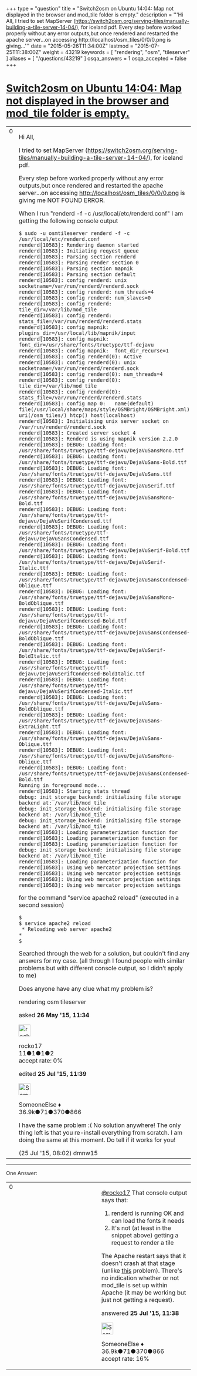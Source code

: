 +++
type = "question"
title = "Switch2osm on Ubuntu 14:04: Map not displayed in the browser and mod_tile folder is empty."
description = '''Hi All, I tried to set MapServer (https://switch2osm.org/serving-tiles/manually-building-a-tile-server-14-04/), for iceland pdf. Every step before worked properly without any error outputs,but once rendered and restarted the apache server...on accessing http://localhost/osm_tiles/0/0/0.png is giving...'''
date = "2015-05-26T11:34:00Z"
lastmod = "2015-07-25T11:38:00Z"
weight = 43219
keywords = [ "rendering", "osm", "tileserver" ]
aliases = [ "/questions/43219" ]
osqa_answers = 1
osqa_accepted = false
+++

<div class="headNormal">

# [Switch2osm on Ubuntu 14:04: Map not displayed in the browser and mod_tile folder is empty.](/questions/43219/switch2osm-on-ubuntu-1404-map-not-displayed-in-the-browser-and-mod_tile-folder-is-empty)

</div>

<div id="main-body">

<div id="askform">

<table id="question-table" style="width:100%;">
<colgroup>
<col style="width: 50%" />
<col style="width: 50%" />
</colgroup>
<tbody>
<tr>
<td style="width: 30px; vertical-align: top"><div class="vote-buttons">
<span id="post-43219-upvote" class="ajax-command post-vote up" rel="nofollow" title="I like this post (click again to cancel)"> </span>
<div id="post-43219-score" class="post-score" title="current number of votes">
0
</div>
<span id="post-43219-downvote" class="ajax-command post-vote down" rel="nofollow" title="I dont like this post (click again to cancel)"> </span> <span id="favorite-mark" class="ajax-command favorite-mark" rel="nofollow" title="mark/unmark this question as favorite (click again to cancel)"> </span>
<div id="favorite-count" class="favorite-count">
&#10;</div>
</div></td>
<td><div id="item-right">
<div class="question-body">
<p>Hi All,</p>
<p>I tried to set MapServer (<a href="https://switch2osm.org/serving-tiles/manually-building-a-tile-server-14-04/">https://switch2osm.org/serving-tiles/manually-building-a-tile-server-14-04/</a>), for iceland pdf.</p>
<p>Every step before worked properly without any error outputs,but once rendered and restarted the apache server...on accessing <a href="http://localhost/osm_tiles/0/0/0.png">http://localhost/osm_tiles/0/0/0.png</a> is giving me NOT FOUND ERROR.</p>
<p>When I run "renderd -f -c /usr/local/etc/renderd.conf" I am getting the following console output</p>
<pre><code>$ sudo -u osmtileserver renderd -f -c /usr/local/etc/renderd.conf
renderd[10583]: Rendering daemon started
renderd[10583]: Initiating reqyest_queue
renderd[10583]: Parsing section renderd
renderd[10583]: Parsing render section 0
renderd[10583]: Parsing section mapnik
renderd[10583]: Parsing section default
renderd[10583]: config renderd: unix socketname=/var/run/renderd/renderd.sock
renderd[10583]: config renderd: num_threads=4
renderd[10583]: config renderd: num_slaves=0
renderd[10583]: config renderd: tile_dir=/var/lib/mod_tile
renderd[10583]: config renderd: stats_file=/var/run/renderd/renderd.stats
renderd[10583]: config mapnik:  plugins_dir=/usr/local/lib/mapnik/input
renderd[10583]: config mapnik:  font_dir=/usr/share/fonts/truetype/ttf-dejavu
renderd[10583]: config mapnik:  font_dir_recurse=1
renderd[10583]: config renderd(0): Active
renderd[10583]: config renderd(0): unix socketname=/var/run/renderd/renderd.sock
renderd[10583]: config renderd(0): num_threads=4
renderd[10583]: config renderd(0): tile_dir=/var/lib/mod_tile
renderd[10583]: config renderd(0): stats_file=/var/run/renderd/renderd.stats
renderd[10583]: config map 0:   name(default) file(/usr/local/share/maps/style/OSMBright/OSMBright.xml) uri(/osm_tiles/) htcp() host(localhost)
renderd[10583]: Initialising unix server socket on /var/run/renderd/renderd.sock
renderd[10583]: Created server socket 4
renderd[10583]: Renderd is using mapnik version 2.2.0
renderd[10583]: DEBUG: Loading font: /usr/share/fonts/truetype/ttf-dejavu/DejaVuSansMono.ttf
renderd[10583]: DEBUG: Loading font: /usr/share/fonts/truetype/ttf-dejavu/DejaVuSans-Bold.ttf
renderd[10583]: DEBUG: Loading font: /usr/share/fonts/truetype/ttf-dejavu/DejaVuSans.ttf
renderd[10583]: DEBUG: Loading font: /usr/share/fonts/truetype/ttf-dejavu/DejaVuSerif.ttf
renderd[10583]: DEBUG: Loading font: /usr/share/fonts/truetype/ttf-dejavu/DejaVuSansMono-Bold.ttf
renderd[10583]: DEBUG: Loading font: /usr/share/fonts/truetype/ttf-dejavu/DejaVuSerifCondensed.ttf
renderd[10583]: DEBUG: Loading font: /usr/share/fonts/truetype/ttf-dejavu/DejaVuSansCondensed.ttf
renderd[10583]: DEBUG: Loading font: /usr/share/fonts/truetype/ttf-dejavu/DejaVuSerif-Bold.ttf
renderd[10583]: DEBUG: Loading font: /usr/share/fonts/truetype/ttf-dejavu/DejaVuSerif-Italic.ttf
renderd[10583]: DEBUG: Loading font: /usr/share/fonts/truetype/ttf-dejavu/DejaVuSansCondensed-Oblique.ttf
renderd[10583]: DEBUG: Loading font: /usr/share/fonts/truetype/ttf-dejavu/DejaVuSansMono-BoldOblique.ttf
renderd[10583]: DEBUG: Loading font: /usr/share/fonts/truetype/ttf-dejavu/DejaVuSerifCondensed-Bold.ttf
renderd[10583]: DEBUG: Loading font: /usr/share/fonts/truetype/ttf-dejavu/DejaVuSansCondensed-BoldOblique.ttf
renderd[10583]: DEBUG: Loading font: /usr/share/fonts/truetype/ttf-dejavu/DejaVuSerif-BoldItalic.ttf
renderd[10583]: DEBUG: Loading font: /usr/share/fonts/truetype/ttf-dejavu/DejaVuSerifCondensed-BoldItalic.ttf
renderd[10583]: DEBUG: Loading font: /usr/share/fonts/truetype/ttf-dejavu/DejaVuSerifCondensed-Italic.ttf
renderd[10583]: DEBUG: Loading font: /usr/share/fonts/truetype/ttf-dejavu/DejaVuSans-BoldOblique.ttf
renderd[10583]: DEBUG: Loading font: /usr/share/fonts/truetype/ttf-dejavu/DejaVuSans-ExtraLight.ttf
renderd[10583]: DEBUG: Loading font: /usr/share/fonts/truetype/ttf-dejavu/DejaVuSans-Oblique.ttf
renderd[10583]: DEBUG: Loading font: /usr/share/fonts/truetype/ttf-dejavu/DejaVuSansMono-Oblique.ttf
renderd[10583]: DEBUG: Loading font: /usr/share/fonts/truetype/ttf-dejavu/DejaVuSansCondensed-Bold.ttf
Running in foreground mode...
renderd[10583]: Starting stats thread
debug: init_storage_backend: initialising file storage backend at: /var/lib/mod_tile
debug: init_storage_backend: initialising file storage backend at: /var/lib/mod_tile
debug: init_storage_backend: initialising file storage backend at: /var/lib/mod_tile
renderd[10583]: Loading parameterization function for 
renderd[10583]: Loading parameterization function for 
renderd[10583]: Loading parameterization function for 
debug: init_storage_backend: initialising file storage backend at: /var/lib/mod_tile
renderd[10583]: Loading parameterization function for 
renderd[10583]: Using web mercator projection settings
renderd[10583]: Using web mercator projection settings
renderd[10583]: Using web mercator projection settings
renderd[10583]: Using web mercator projection settings</code></pre>
<p>for the command "service apache2 reload" (executed in a second session)</p>
<pre><code>$ 
$ service apache2 reload
 * Reloading web server apache2                                                  * 
$</code></pre>
<p>Searched through the web for a solution, but couldn't find any answers for my case. (all through I found people with similar problems but with different console output, so I didn’t apply to me)</p>
<p>Does anyone have any clue what my problem is?</p>
</div>
<div id="question-tags" class="tags-container tags">
<span class="post-tag tag-link-rendering" rel="tag" title="see questions tagged &#39;rendering&#39;">rendering</span> <span class="post-tag tag-link-osm" rel="tag" title="see questions tagged &#39;osm&#39;">osm</span> <span class="post-tag tag-link-tileserver" rel="tag" title="see questions tagged &#39;tileserver&#39;">tileserver</span>
</div>
<div id="question-controls" class="post-controls">
&#10;</div>
<div class="post-update-info-container">
<div class="post-update-info post-update-info-user">
<p>asked <strong>26 May '15, 11:34</strong></p>
<img src="https://secure.gravatar.com/avatar/b8ec7bd9fecea0e4f0242f46abec2722?s=32&amp;d=identicon&amp;r=g" class="gravatar" width="32" height="32" alt="rocko17&#39;s gravatar image" />
<p><span>rocko17</span><br />
<span class="score" title="11 reputation points">11</span><span title="1 badges"><span class="badge1">●</span><span class="badgecount">1</span></span><span title="1 badges"><span class="silver">●</span><span class="badgecount">1</span></span><span title="2 badges"><span class="bronze">●</span><span class="badgecount">2</span></span><br />
<span class="accept_rate" title="Rate of the user&#39;s accepted answers">accept rate:</span> <span title="rocko17 has no accepted answers">0%</span></p>
</div>
<div class="post-update-info post-update-info-edited">
<p><span> edited <strong>25 Jul '15, 11:39</strong> </span></p>
<img src="https://secure.gravatar.com/avatar/0bf1aa22f7f5e045b0eb8beb79fe7907?s=32&amp;d=identicon&amp;r=g" class="gravatar" width="32" height="32" alt="SomeoneElse&#39;s gravatar image" />
<p><span>SomeoneElse ♦</span><br />
<span class="score" title="36866 reputation points"><span>36.9k</span></span><span title="71 badges"><span class="badge1">●</span><span class="badgecount">71</span></span><span title="370 badges"><span class="silver">●</span><span class="badgecount">370</span></span><span title="866 badges"><span class="bronze">●</span><span class="badgecount">866</span></span></p>
</div>
</div>
<div id="comments-container-43219" class="comments-container">
<span id="44419"></span>
<div id="comment-44419" class="comment">
<div id="post-44419-score" class="comment-score">
&#10;</div>
<div class="comment-text">
<p>I have the same problem :( No solution anywhere! The only thing left is that you re-install everything from scratch. I am doing the same at this moment. Do tell if it works for you!</p>
</div>
<div id="comment-44419-info" class="comment-info">
<span class="comment-age">(25 Jul '15, 08:02)</span> <span class="comment-user userinfo">dmnw15</span>
</div>
</div>
</div>
<div id="comment-tools-43219" class="comment-tools">
&#10;</div>
<div class="clear">
&#10;</div>
<div id="comment-43219-form-container" class="comment-form-container">
&#10;</div>
<div class="clear">
&#10;</div>
</div></td>
</tr>
</tbody>
</table>

------------------------------------------------------------------------

<div class="tabBar">

<span id="sort-top"></span>

<div class="headQuestions">

One Answer:

</div>

</div>

<span id="44425"></span>

<div id="answer-container-44425" class="answer">

<table style="width:100%;">
<colgroup>
<col style="width: 50%" />
<col style="width: 50%" />
</colgroup>
<tbody>
<tr>
<td style="width: 30px; vertical-align: top"><div class="vote-buttons">
<span id="post-44425-upvote" class="ajax-command post-vote up" rel="nofollow" title="I like this post (click again to cancel)"> </span>
<div id="post-44425-score" class="post-score" title="current number of votes">
0
</div>
<span id="post-44425-downvote" class="ajax-command post-vote down" rel="nofollow" title="I dont like this post (click again to cancel)"> </span>
</div></td>
<td><div class="item-right">
<div class="answer-body">
<p><a href="http://help.openstreetmap.org/users/11025/rocko17">@rocko17</a> That console output says that:</p>
<ol>
<li>renderd is running OK and can load the fonts it needs</li>
<li>It's not (at least in the snippet above) getting a request to render a tile</li>
</ol>
<p>The Apache restart says that it doesn't crash at that stage (unlike <a href="https://help.openstreetmap.org/questions/44098/switch2osm-on-ubuntu-1404-no-tiles-generated-suspected-apache-coredump">this</a> problem). There's no indication whether or not mod_tile is set up within Apache (it may be working but just not getting a request).</p>
</div>
<div class="answer-controls post-controls">
&#10;</div>
<div class="post-update-info-container">
<div class="post-update-info post-update-info-user">
<p>answered <strong>25 Jul '15, 11:38</strong></p>
<img src="https://secure.gravatar.com/avatar/0bf1aa22f7f5e045b0eb8beb79fe7907?s=32&amp;d=identicon&amp;r=g" class="gravatar" width="32" height="32" alt="SomeoneElse&#39;s gravatar image" />
<p><span>SomeoneElse ♦</span><br />
<span class="score" title="36866 reputation points"><span>36.9k</span></span><span title="71 badges"><span class="badge1">●</span><span class="badgecount">71</span></span><span title="370 badges"><span class="silver">●</span><span class="badgecount">370</span></span><span title="866 badges"><span class="bronze">●</span><span class="badgecount">866</span></span><br />
<span class="accept_rate" title="Rate of the user&#39;s accepted answers">accept rate:</span> <span title="SomeoneElse has 228 accepted answers">16%</span></p>
</div>
</div>
<div id="comments-container-44425" class="comments-container">
&#10;</div>
<div id="comment-tools-44425" class="comment-tools">
&#10;</div>
<div class="clear">
&#10;</div>
<div id="comment-44425-form-container" class="comment-form-container">
&#10;</div>
<div class="clear">
&#10;</div>
</div></td>
</tr>
</tbody>
</table>

</div>

<div class="paginator-container-left">

</div>

</div>

</div>

